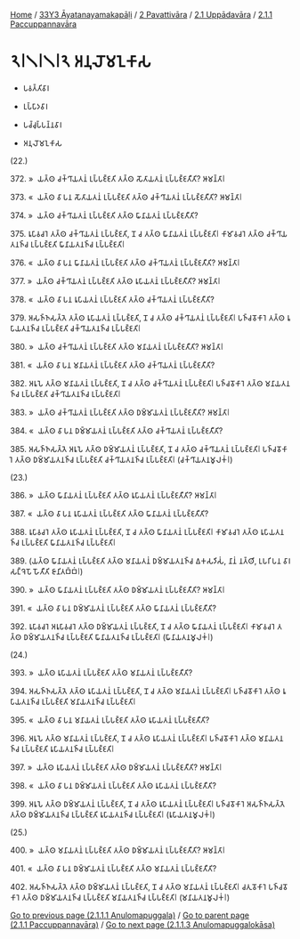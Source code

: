 
[Home](/) / [33Y3 Āyatanayamakapāḷi](../../../../33Y3.md) / [2 Pavattivāra](../../../2.md) / [2.1 Uppādavāra](../../2.1.md) / [2.1.1 Paccuppannavāra](../2.1.1.md)

# 𑁨𑁇𑁧𑁇𑁧𑁇𑁨 𑀅𑀦𑀼𑀮𑁄𑀫𑀑𑀓𑀸𑀲

* 𑀧𑀯𑀢𑁆𑀢𑀺𑀯𑀸𑀭

* 𑀉𑀧𑁆𑀧𑀸𑀤𑀯𑀸𑀭

* 𑀧𑀘𑁆𑀘𑀼𑀧𑁆𑀧𑀦𑁆𑀦𑀯𑀸𑀭

* 𑀅𑀦𑀼𑀮𑁄𑀫𑀑𑀓𑀸𑀲

(22.)

372\. »  𑀬𑀢𑁆𑀣 𑀘𑀓𑁆𑀔𑀸𑀬𑀢𑀦𑀁 𑀉𑀧𑁆𑀧𑀚𑁆𑀚𑀢𑀺 𑀢𑀢𑁆𑀣 𑀲𑁄𑀢𑀸𑀬𑀢𑀦𑀁 𑀉𑀧𑁆𑀧𑀚𑁆𑀚𑀢𑀻𑀢𑀺? 𑀆𑀫𑀦𑁆𑀢𑀸𑁇

373\. «  𑀬𑀢𑁆𑀣 𑀯𑀸 𑀧𑀦 𑀲𑁄𑀢𑀸𑀬𑀢𑀦𑀁 𑀉𑀧𑁆𑀧𑀚𑁆𑀚𑀢𑀺 𑀢𑀢𑁆𑀣 𑀘𑀓𑁆𑀔𑀸𑀬𑀢𑀦𑀁 𑀉𑀧𑁆𑀧𑀚𑁆𑀚𑀢𑀻𑀢𑀺? 𑀆𑀫𑀦𑁆𑀢𑀸𑁇

374\. »  𑀬𑀢𑁆𑀣 𑀘𑀓𑁆𑀔𑀸𑀬𑀢𑀦𑀁 𑀉𑀧𑁆𑀧𑀚𑁆𑀚𑀢𑀺 𑀢𑀢𑁆𑀣 𑀖𑀸𑀦𑀸𑀬𑀢𑀦𑀁 𑀉𑀧𑁆𑀧𑀚𑁆𑀚𑀢𑀻𑀢𑀺?

375\. 𑀭𑀽𑀧𑀸𑀯𑀘𑀭𑁂 𑀢𑀢𑁆𑀣 𑀘𑀓𑁆𑀔𑀸𑀬𑀢𑀦𑀁 𑀉𑀧𑁆𑀧𑀚𑁆𑀚𑀢𑀺, 𑀦𑁄 𑀘 𑀢𑀢𑁆𑀣 𑀖𑀸𑀦𑀸𑀬𑀢𑀦𑀁 𑀉𑀧𑁆𑀧𑀚𑁆𑀚𑀢𑀺𑁇 𑀓𑀸𑀫𑀸𑀯𑀘𑀭𑁂 𑀢𑀢𑁆𑀣 𑀘𑀓𑁆𑀔𑀸𑀬𑀢𑀦𑀜𑁆𑀘 𑀉𑀧𑁆𑀧𑀚𑁆𑀚𑀢𑀺 𑀖𑀸𑀦𑀸𑀬𑀢𑀦𑀜𑁆𑀘 𑀉𑀧𑁆𑀧𑀚𑁆𑀚𑀢𑀺𑁇

376\. «  𑀬𑀢𑁆𑀣 𑀯𑀸 𑀧𑀦 𑀖𑀸𑀦𑀸𑀬𑀢𑀦𑀁 𑀉𑀧𑁆𑀧𑀚𑁆𑀚𑀢𑀺 𑀢𑀢𑁆𑀣 𑀘𑀓𑁆𑀔𑀸𑀬𑀢𑀦𑀁 𑀉𑀧𑁆𑀧𑀚𑁆𑀚𑀢𑀻𑀢𑀺? 𑀆𑀫𑀦𑁆𑀢𑀸𑁇

377\. »  𑀬𑀢𑁆𑀣 𑀘𑀓𑁆𑀔𑀸𑀬𑀢𑀦𑀁 𑀉𑀧𑁆𑀧𑀚𑁆𑀚𑀢𑀺 𑀢𑀢𑁆𑀣 𑀭𑀽𑀧𑀸𑀬𑀢𑀦𑀁 𑀉𑀧𑁆𑀧𑀚𑁆𑀚𑀢𑀻𑀢𑀺? 𑀆𑀫𑀦𑁆𑀢𑀸𑁇

378\. «  𑀬𑀢𑁆𑀣 𑀯𑀸 𑀧𑀦 𑀭𑀽𑀧𑀸𑀬𑀢𑀦𑀁 𑀉𑀧𑁆𑀧𑀚𑁆𑀚𑀢𑀺 𑀢𑀢𑁆𑀣 𑀘𑀓𑁆𑀔𑀸𑀬𑀢𑀦𑀁 𑀉𑀧𑁆𑀧𑀚𑁆𑀚𑀢𑀻𑀢𑀺?

379\. 𑀅𑀲𑀜𑁆𑀜𑀲𑀢𑁆𑀢𑁂 𑀢𑀢𑁆𑀣 𑀭𑀽𑀧𑀸𑀬𑀢𑀦𑀁 𑀉𑀧𑁆𑀧𑀚𑁆𑀚𑀢𑀺, 𑀦𑁄 𑀘 𑀢𑀢𑁆𑀣 𑀘𑀓𑁆𑀔𑀸𑀬𑀢𑀦𑀁 𑀉𑀧𑁆𑀧𑀚𑁆𑀚𑀢𑀺𑁇 𑀧𑀜𑁆𑀘𑀯𑁄𑀓𑀸𑀭𑁂 𑀢𑀢𑁆𑀣 𑀭𑀽𑀧𑀸𑀬𑀢𑀦𑀜𑁆𑀘 𑀉𑀧𑁆𑀧𑀚𑁆𑀚𑀢𑀺 𑀘𑀓𑁆𑀔𑀸𑀬𑀢𑀦𑀜𑁆𑀘 𑀉𑀧𑁆𑀧𑀚𑁆𑀚𑀢𑀺𑁇

380\. »  𑀬𑀢𑁆𑀣 𑀘𑀓𑁆𑀔𑀸𑀬𑀢𑀦𑀁 𑀉𑀧𑁆𑀧𑀚𑁆𑀚𑀢𑀺 𑀢𑀢𑁆𑀣 𑀫𑀦𑀸𑀬𑀢𑀦𑀁 𑀉𑀧𑁆𑀧𑀚𑁆𑀚𑀢𑀻𑀢𑀺? 𑀆𑀫𑀦𑁆𑀢𑀸𑁇

381\. «  𑀬𑀢𑁆𑀣 𑀯𑀸 𑀧𑀦 𑀫𑀦𑀸𑀬𑀢𑀦𑀁 𑀉𑀧𑁆𑀧𑀚𑁆𑀚𑀢𑀺 𑀢𑀢𑁆𑀣 𑀘𑀓𑁆𑀔𑀸𑀬𑀢𑀦𑀁 𑀉𑀧𑁆𑀧𑀚𑁆𑀚𑀢𑀻𑀢𑀺?

382\. 𑀅𑀭𑀽𑀧𑁂 𑀢𑀢𑁆𑀣 𑀫𑀦𑀸𑀬𑀢𑀦𑀁 𑀉𑀧𑁆𑀧𑀚𑁆𑀚𑀢𑀺, 𑀦𑁄 𑀘 𑀢𑀢𑁆𑀣 𑀘𑀓𑁆𑀔𑀸𑀬𑀢𑀦𑀁 𑀉𑀧𑁆𑀧𑀚𑁆𑀚𑀢𑀺𑁇 𑀧𑀜𑁆𑀘𑀯𑁄𑀓𑀸𑀭𑁂 𑀢𑀢𑁆𑀣 𑀫𑀦𑀸𑀬𑀢𑀦𑀜𑁆𑀘 𑀉𑀧𑁆𑀧𑀚𑁆𑀚𑀢𑀺 𑀘𑀓𑁆𑀔𑀸𑀬𑀢𑀦𑀜𑁆𑀘 𑀉𑀧𑁆𑀧𑀚𑁆𑀚𑀢𑀺𑁇

383\. »  𑀬𑀢𑁆𑀣 𑀘𑀓𑁆𑀔𑀸𑀬𑀢𑀦𑀁 𑀉𑀧𑁆𑀧𑀚𑁆𑀚𑀢𑀺 𑀢𑀢𑁆𑀣 𑀥𑀫𑁆𑀫𑀸𑀬𑀢𑀦𑀁 𑀉𑀧𑁆𑀧𑀚𑁆𑀚𑀢𑀻𑀢𑀺? 𑀆𑀫𑀦𑁆𑀢𑀸𑁇

384\. «  𑀬𑀢𑁆𑀣 𑀯𑀸 𑀧𑀦 𑀥𑀫𑁆𑀫𑀸𑀬𑀢𑀦𑀁 𑀉𑀧𑁆𑀧𑀚𑁆𑀚𑀢𑀺 𑀢𑀢𑁆𑀣 𑀘𑀓𑁆𑀔𑀸𑀬𑀢𑀦𑀁 𑀉𑀧𑁆𑀧𑀚𑁆𑀚𑀢𑀻𑀢𑀺?

385\. 𑀅𑀲𑀜𑁆𑀜𑀲𑀢𑁆𑀢𑁂 𑀅𑀭𑀽𑀧𑁂 𑀢𑀢𑁆𑀣 𑀥𑀫𑁆𑀫𑀸𑀬𑀢𑀦𑀁 𑀉𑀧𑁆𑀧𑀚𑁆𑀚𑀢𑀺, 𑀦𑁄 𑀘 𑀢𑀢𑁆𑀣 𑀘𑀓𑁆𑀔𑀸𑀬𑀢𑀦𑀁 𑀉𑀧𑁆𑀧𑀚𑁆𑀚𑀢𑀺𑁇 𑀧𑀜𑁆𑀘𑀯𑁄𑀓𑀸𑀭𑁂 𑀢𑀢𑁆𑀣 𑀥𑀫𑁆𑀫𑀸𑀬𑀢𑀦𑀜𑁆𑀘 𑀉𑀧𑁆𑀧𑀚𑁆𑀚𑀢𑀺 𑀘𑀓𑁆𑀔𑀸𑀬𑀢𑀦𑀜𑁆𑀘 𑀉𑀧𑁆𑀧𑀚𑁆𑀚𑀢𑀺𑁇 (𑀘𑀓𑁆𑀔𑀸𑀬𑀢𑀦𑀫𑀽𑀮𑀓𑀁𑁇)

(23.)

386\. »  𑀬𑀢𑁆𑀣 𑀖𑀸𑀦𑀸𑀬𑀢𑀦𑀁 𑀉𑀧𑁆𑀧𑀚𑁆𑀚𑀢𑀺 𑀢𑀢𑁆𑀣 𑀭𑀽𑀧𑀸𑀬𑀢𑀦𑀁 𑀉𑀧𑁆𑀧𑀚𑁆𑀚𑀢𑀻𑀢𑀺? 𑀆𑀫𑀦𑁆𑀢𑀸𑁇

387\. «  𑀬𑀢𑁆𑀣 𑀯𑀸 𑀧𑀦 𑀭𑀽𑀧𑀸𑀬𑀢𑀦𑀁 𑀉𑀧𑁆𑀧𑀚𑁆𑀚𑀢𑀺 𑀢𑀢𑁆𑀣 𑀖𑀸𑀦𑀸𑀬𑀢𑀦𑀁 𑀉𑀧𑁆𑀧𑀚𑁆𑀚𑀢𑀻𑀢𑀺?

388\. 𑀭𑀽𑀧𑀸𑀯𑀘𑀭𑁂 𑀢𑀢𑁆𑀣 𑀭𑀽𑀧𑀸𑀬𑀢𑀦𑀁 𑀉𑀧𑁆𑀧𑀚𑁆𑀚𑀢𑀺, 𑀦𑁄 𑀘 𑀢𑀢𑁆𑀣 𑀖𑀸𑀦𑀸𑀬𑀢𑀦𑀁 𑀉𑀧𑁆𑀧𑀚𑁆𑀚𑀢𑀺𑁇 𑀓𑀸𑀫𑀸𑀯𑀘𑀭𑁂 𑀢𑀢𑁆𑀣 𑀭𑀽𑀧𑀸𑀬𑀢𑀦𑀜𑁆𑀘 𑀉𑀧𑁆𑀧𑀚𑁆𑀚𑀢𑀺 𑀖𑀸𑀦𑀸𑀬𑀢𑀦𑀜𑁆𑀘 𑀉𑀧𑁆𑀧𑀚𑁆𑀚𑀢𑀺𑁇

389\. (𑀬𑀢𑁆𑀣 𑀖𑀸𑀦𑀸𑀬𑀢𑀦𑀁 𑀉𑀧𑁆𑀧𑀚𑁆𑀚𑀢𑀺 𑀢𑀢𑁆𑀣 𑀫𑀦𑀸𑀬𑀢𑀦𑀁 𑀥𑀫𑁆𑀫𑀸𑀬𑀢𑀦𑀜𑁆𑀘 𑀏𑀓𑀲𑀤𑀺𑀲𑀁, 𑀦𑀸𑀦𑀁 𑀦𑀢𑁆𑀣𑀺, 𑀉𑀧𑀭𑀺 𑀧𑀦 𑀯𑀸𑀭𑀲𑀗𑁆𑀔𑁂𑀧𑁄 𑀳𑁄𑀢𑀻𑀢𑀺 𑀚𑀸𑀦𑀺𑀢𑀩𑁆𑀩𑀁𑁇)

390\. »  𑀬𑀢𑁆𑀣 𑀖𑀸𑀦𑀸𑀬𑀢𑀦𑀁 𑀉𑀧𑁆𑀧𑀚𑁆𑀚𑀢𑀺 𑀢𑀢𑁆𑀣 𑀥𑀫𑁆𑀫𑀸𑀬𑀢𑀦𑀁 𑀉𑀧𑁆𑀧𑀚𑁆𑀚𑀢𑀻𑀢𑀺? 𑀆𑀫𑀦𑁆𑀢𑀸𑁇

391\. «  𑀬𑀢𑁆𑀣 𑀯𑀸 𑀧𑀦 𑀥𑀫𑁆𑀫𑀸𑀬𑀢𑀦𑀁 𑀉𑀧𑁆𑀧𑀚𑁆𑀚𑀢𑀺 𑀢𑀢𑁆𑀣 𑀖𑀸𑀦𑀸𑀬𑀢𑀦𑀁 𑀉𑀧𑁆𑀧𑀚𑁆𑀚𑀢𑀻𑀢𑀺?

392\. 𑀭𑀽𑀧𑀸𑀯𑀘𑀭𑁂 𑀅𑀭𑀽𑀧𑀸𑀯𑀘𑀭𑁂 𑀢𑀢𑁆𑀣 𑀥𑀫𑁆𑀫𑀸𑀬𑀢𑀦𑀁 𑀉𑀧𑁆𑀧𑀚𑁆𑀚𑀢𑀺, 𑀦𑁄 𑀘 𑀢𑀢𑁆𑀣 𑀖𑀸𑀦𑀸𑀬𑀢𑀦𑀁 𑀉𑀧𑁆𑀧𑀚𑁆𑀚𑀢𑀺𑁇 𑀓𑀸𑀫𑀸𑀯𑀘𑀭𑁂 𑀢𑀢𑁆𑀣 𑀥𑀫𑁆𑀫𑀸𑀬𑀢𑀦𑀜𑁆𑀘 𑀉𑀧𑁆𑀧𑀚𑁆𑀚𑀢𑀺 𑀖𑀸𑀦𑀸𑀬𑀢𑀦𑀜𑁆𑀘 𑀉𑀧𑁆𑀧𑀚𑁆𑀚𑀢𑀺𑁇 (𑀖𑀸𑀦𑀸𑀬𑀢𑀦𑀫𑀽𑀮𑀓𑀁𑁇)

(24.)

393\. »  𑀬𑀢𑁆𑀣 𑀭𑀽𑀧𑀸𑀬𑀢𑀦𑀁 𑀉𑀧𑁆𑀧𑀚𑁆𑀚𑀢𑀺 𑀢𑀢𑁆𑀣 𑀫𑀦𑀸𑀬𑀢𑀦𑀁 𑀉𑀧𑁆𑀧𑀚𑁆𑀚𑀢𑀻𑀢𑀺?

394\. 𑀅𑀲𑀜𑁆𑀜𑀲𑀢𑁆𑀢𑁂 𑀢𑀢𑁆𑀣 𑀭𑀽𑀧𑀸𑀬𑀢𑀦𑀁 𑀉𑀧𑁆𑀧𑀚𑁆𑀚𑀢𑀺, 𑀦𑁄 𑀘 𑀢𑀢𑁆𑀣 𑀫𑀦𑀸𑀬𑀢𑀦𑀁 𑀉𑀧𑁆𑀧𑀚𑁆𑀚𑀢𑀺𑁇 𑀧𑀜𑁆𑀘𑀯𑁄𑀓𑀸𑀭𑁂 𑀢𑀢𑁆𑀣 𑀭𑀽𑀧𑀸𑀬𑀢𑀦𑀜𑁆𑀘 𑀉𑀧𑁆𑀧𑀚𑁆𑀚𑀢𑀺 𑀫𑀦𑀸𑀬𑀢𑀦𑀜𑁆𑀘 𑀉𑀧𑁆𑀧𑀚𑁆𑀚𑀢𑀺𑁇

395\. «  𑀬𑀢𑁆𑀣 𑀯𑀸 𑀧𑀦 𑀫𑀦𑀸𑀬𑀢𑀦𑀁 𑀉𑀧𑁆𑀧𑀚𑁆𑀚𑀢𑀺 𑀢𑀢𑁆𑀣 𑀭𑀽𑀧𑀸𑀬𑀢𑀦𑀁 𑀉𑀧𑁆𑀧𑀚𑁆𑀚𑀢𑀻𑀢𑀺?

396\. 𑀅𑀭𑀽𑀧𑁂 𑀢𑀢𑁆𑀣 𑀫𑀦𑀸𑀬𑀢𑀦𑀁 𑀉𑀧𑁆𑀧𑀚𑁆𑀚𑀢𑀺, 𑀦𑁄 𑀘 𑀢𑀢𑁆𑀣 𑀭𑀽𑀧𑀸𑀬𑀢𑀦𑀁 𑀉𑀧𑁆𑀧𑀚𑁆𑀚𑀢𑀺𑁇 𑀧𑀜𑁆𑀘𑀯𑁄𑀓𑀸𑀭𑁂 𑀢𑀢𑁆𑀣 𑀫𑀦𑀸𑀬𑀢𑀦𑀜𑁆𑀘 𑀉𑀧𑁆𑀧𑀚𑁆𑀚𑀢𑀺 𑀭𑀽𑀧𑀸𑀬𑀢𑀦𑀜𑁆𑀘 𑀉𑀧𑁆𑀧𑀚𑁆𑀚𑀢𑀺𑁇

397\. »  𑀬𑀢𑁆𑀣 𑀭𑀽𑀧𑀸𑀬𑀢𑀦𑀁 𑀉𑀧𑁆𑀧𑀚𑁆𑀚𑀢𑀺 𑀢𑀢𑁆𑀣 𑀥𑀫𑁆𑀫𑀸𑀬𑀢𑀦𑀁 𑀉𑀧𑁆𑀧𑀚𑁆𑀚𑀢𑀻𑀢𑀺? 𑀆𑀫𑀦𑁆𑀢𑀸𑁇

398\. «  𑀬𑀢𑁆𑀣 𑀯𑀸 𑀧𑀦 𑀥𑀫𑁆𑀫𑀸𑀬𑀢𑀦𑀁 𑀉𑀧𑁆𑀧𑀚𑁆𑀚𑀢𑀺 𑀢𑀢𑁆𑀣 𑀭𑀽𑀧𑀸𑀬𑀢𑀦𑀁 𑀉𑀧𑁆𑀧𑀚𑁆𑀚𑀢𑀻𑀢𑀺?

399\. 𑀅𑀭𑀽𑀧𑁂 𑀢𑀢𑁆𑀣 𑀥𑀫𑁆𑀫𑀸𑀬𑀢𑀦𑀁 𑀉𑀧𑁆𑀧𑀚𑁆𑀚𑀢𑀺, 𑀦𑁄 𑀘 𑀢𑀢𑁆𑀣 𑀭𑀽𑀧𑀸𑀬𑀢𑀦𑀁 𑀉𑀧𑁆𑀧𑀚𑁆𑀚𑀢𑀺𑁇 𑀧𑀜𑁆𑀘𑀯𑁄𑀓𑀸𑀭𑁂 𑀅𑀲𑀜𑁆𑀜𑀲𑀢𑁆𑀢𑁂 𑀢𑀢𑁆𑀣 𑀥𑀫𑁆𑀫𑀸𑀬𑀢𑀦𑀜𑁆𑀘 𑀉𑀧𑁆𑀧𑀚𑁆𑀚𑀢𑀺 𑀭𑀽𑀧𑀸𑀬𑀢𑀦𑀜𑁆𑀘 𑀉𑀧𑁆𑀧𑀚𑁆𑀚𑀢𑀺𑁇 (𑀭𑀽𑀧𑀸𑀬𑀢𑀦𑀫𑀽𑀮𑀓𑀁𑁇)

(25.)

400\. »  𑀬𑀢𑁆𑀣 𑀫𑀦𑀸𑀬𑀢𑀦𑀁 𑀉𑀧𑁆𑀧𑀚𑁆𑀚𑀢𑀺 𑀢𑀢𑁆𑀣 𑀥𑀫𑁆𑀫𑀸𑀬𑀢𑀦𑀁 𑀉𑀧𑁆𑀧𑀚𑁆𑀚𑀢𑀻𑀢𑀺? 𑀆𑀫𑀦𑁆𑀢𑀸𑁇

401\. «  𑀬𑀢𑁆𑀣 𑀯𑀸 𑀧𑀦 𑀥𑀫𑁆𑀫𑀸𑀬𑀢𑀦𑀁 𑀉𑀧𑁆𑀧𑀚𑁆𑀚𑀢𑀺 𑀢𑀢𑁆𑀣 𑀫𑀦𑀸𑀬𑀢𑀦𑀁 𑀉𑀧𑁆𑀧𑀚𑁆𑀚𑀢𑀻𑀢𑀺?

402\. 𑀅𑀲𑀜𑁆𑀜𑀲𑀢𑁆𑀢𑁂 𑀢𑀢𑁆𑀣 𑀥𑀫𑁆𑀫𑀸𑀬𑀢𑀦𑀁 𑀉𑀧𑁆𑀧𑀚𑁆𑀚𑀢𑀺, 𑀦𑁄 𑀘 𑀢𑀢𑁆𑀣 𑀫𑀦𑀸𑀬𑀢𑀦𑀁 𑀉𑀧𑁆𑀧𑀚𑁆𑀚𑀢𑀺𑁇 𑀘𑀢𑀼𑀯𑁄𑀓𑀸𑀭𑁂 𑀧𑀜𑁆𑀘𑀯𑁄𑀓𑀸𑀭𑁂 𑀢𑀢𑁆𑀣 𑀥𑀫𑁆𑀫𑀸𑀬𑀢𑀦𑀜𑁆𑀘 𑀉𑀧𑁆𑀧𑀚𑁆𑀚𑀢𑀺 𑀫𑀦𑀸𑀬𑀢𑀦𑀜𑁆𑀘 𑀉𑀧𑁆𑀧𑀚𑁆𑀚𑀢𑀺𑁇 (𑀫𑀦𑀸𑀬𑀢𑀦𑀫𑀽𑀮𑀓𑀁𑁇)

[Go to previous page (2.1.1.1 Anulomapuggala)](2.1.1.1.md) / [Go to parent page (2.1.1 Paccuppannavāra)](../2.1.1.md) / [Go to next page (2.1.1.3 Anulomapuggalokāsa)](2.1.1.3.md)


